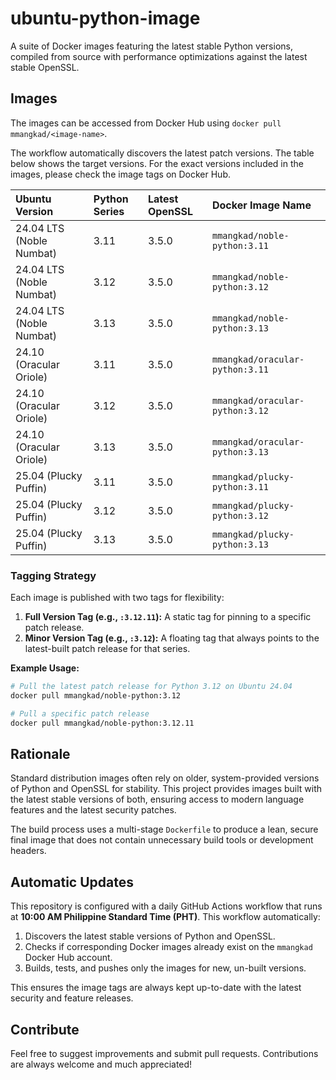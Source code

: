 # ubuntu-python-image

A suite of Docker images featuring the latest stable Python versions, compiled from source with performance optimizations against the latest stable OpenSSL.

## Images

The images can be accessed from Docker Hub using `docker pull mmangkad/<image-name>`.

The workflow automatically discovers the latest patch versions. The table below shows the target versions. For the exact versions included in the images, please check the image tags on Docker Hub.

| Ubuntu Version | Python Series | Latest OpenSSL | Docker Image Name |
| :--- | :--- | :--- | :--- |
| 24.04 LTS (Noble Numbat) | 3.11 | 3.5.0 | `mmangkad/noble-python:3.11` |
| 24.04 LTS (Noble Numbat) | 3.12 | 3.5.0 | `mmangkad/noble-python:3.12` |
| 24.04 LTS (Noble Numbat) | 3.13 | 3.5.0 | `mmangkad/noble-python:3.13` |
| 24.10 (Oracular Oriole) | 3.11 | 3.5.0 | `mmangkad/oracular-python:3.11` |
| 24.10 (Oracular Oriole) | 3.12 | 3.5.0 | `mmangkad/oracular-python:3.12` |
| 24.10 (Oracular Oriole) | 3.13 | 3.5.0 | `mmangkad/oracular-python:3.13` |
| 25.04 (Plucky Puffin) | 3.11 | 3.5.0 | `mmangkad/plucky-python:3.11` |
| 25.04 (Plucky Puffin) | 3.12 | 3.5.0 | `mmangkad/plucky-python:3.12` |
| 25.04 (Plucky Puffin) | 3.13 | 3.5.0 | `mmangkad/plucky-python:3.13` |

### Tagging Strategy

Each image is published with two tags for flexibility:

1.  **Full Version Tag (e.g., `:3.12.11`):** A static tag for pinning to a specific patch release.
2.  **Minor Version Tag (e.g., `:3.12`):** A floating tag that always points to the latest-built patch release for that series.

**Example Usage:**

```bash
# Pull the latest patch release for Python 3.12 on Ubuntu 24.04
docker pull mmangkad/noble-python:3.12

# Pull a specific patch release
docker pull mmangkad/noble-python:3.12.11
```

## Rationale

Standard distribution images often rely on older, system-provided versions of Python and OpenSSL for stability. This project provides images built with the latest stable versions of both, ensuring access to modern language features and the latest security patches.

The build process uses a multi-stage `Dockerfile` to produce a lean, secure final image that does not contain unnecessary build tools or development headers.

## Automatic Updates

This repository is configured with a daily GitHub Actions workflow that runs at **10:00 AM Philippine Standard Time (PHT)**. This workflow automatically:
1.  Discovers the latest stable versions of Python and OpenSSL.
2.  Checks if corresponding Docker images already exist on the `mmangkad` Docker Hub account.
3.  Builds, tests, and pushes only the images for new, un-built versions.

This ensures the image tags are always kept up-to-date with the latest security and feature releases.

## Contribute

Feel free to suggest improvements and submit pull requests. Contributions are always welcome and much appreciated!
